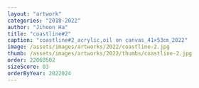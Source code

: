 ```yaml
---
layout: "artwork"
categories: "2018-2022"
author: "Jihoon Ha"
title: "coastline#2"
caption: "coastline#2_acrylic,oil on canvas_41×53㎝_2022"
image: /assets/images/artworks/2022/coastline-2.jpg
thumb: /assets/images/artworks/2022/thumbs/coastline-2.jpg
order: 22060502
sizeScore: 03
orderByYear: 2022024
---
```

